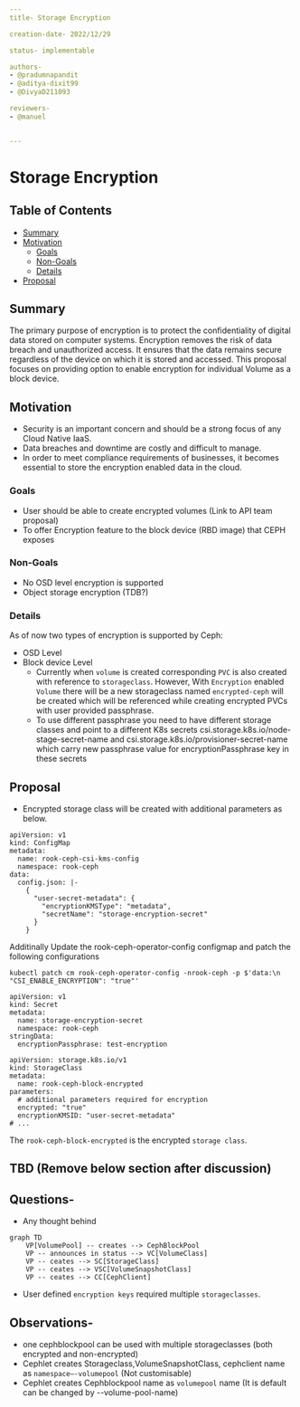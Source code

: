 ```yaml
---
title- Storage Encryption

creation-date- 2022/12/29

status- implementable

authors-
- @pradumnapandit
- @aditya-dixit99
- @DivyaD211093

reviewers-
- @manuel


---
```


# Storage Encryption

## Table of Contents

- [Summary](#summary)
- [Motivation](#motivation)
    - [Goals](#goals)
    - [Non-Goals](#goals)
    - [Details](#details)
- [Proposal](#proposal)

## Summary
The primary purpose of encryption is to protect the confidentiality of digital data stored on computer systems. Encryption removes the risk of data breach and unauthorized access. It ensures that the data remains secure regardless of the device on which it is stored and accessed. This proposal focuses on providing option to enable encryption for individual Volume as a block device. 


## Motivation
- Security is an important concern and should be a strong focus of any  Cloud Native IaaS. 
- Data breaches and downtime are costly and difficult to manage. 
- In order to meet compliance requirements of businesses, it becomes essential to store the encryption enabled data in the cloud. 

### Goals
- User should be able to create encrypted volumes (Link to API team proposal)
- To offer Encryption feature to the block device (RBD image) that CEPH exposes


### Non-Goals
- No OSD level encryption is supported
- Object storage encryption (TDB?)

### Details
As of now two types of encryption is supported by Ceph: 
- OSD Level 
- Block device Level
  - Currently when `volume` is created corresponding `PVC` is also created with reference to `storageclass`.
    However, With `Encryption` enabled `Volume` there will be a new storageclass named `encrypted-ceph` will be created which will be referenced while 
    creating encrypted PVCs with user provided passphrase.
  - To use different passphrase you need to have different storage classes and point to a different K8s secrets csi.storage.k8s.io/node-stage-secret-name and csi.storage.k8s.io/provisioner-secret-name which carry new passphrase value for encryptionPassphrase key in these secrets
  

## Proposal

- Encrypted storage class will be created with additional parameters as below.

```
apiVersion: v1
kind: ConfigMap
metadata:
  name: rook-ceph-csi-kms-config
  namespace: rook-ceph
data:
  config.json: |-
    {
      "user-secret-metadata": {
        "encryptionKMSType": "metadata",
        "secretName": "storage-encryption-secret"
      }
    }
```

Additinally Update the rook-ceph-operator-config configmap and patch the following configurations
```
kubectl patch cm rook-ceph-operator-config -nrook-ceph -p $'data:\n "CSI_ENABLE_ENCRYPTION": "true"'
```


```
apiVersion: v1
kind: Secret
metadata:
  name: storage-encryption-secret
  namespace: rook-ceph
stringData:
  encryptionPassphrase: test-encryption
```

```
apiVersion: storage.k8s.io/v1
kind: StorageClass
metadata:
  name: rook-ceph-block-encrypted
parameters:
  # additional parameters required for encryption
  encrypted: "true"
  encryptionKMSID: "user-secret-metadata"
# ...
```

The `rook-ceph-block-encrypted` is the encrypted `storage class`.

## TBD (Remove below section after discussion)

## Questions-
- Any thought behind 
```mermaid
graph TD
    VP[VolumePool] -- creates --> CephBlockPool
    VP -- announces in status --> VC[VolumeClass]
    VP -- ceates --> SC[StorageClass]
    VP -- ceates --> VSC[VolumeSnapshotClass]
    VP -- ceates --> CC[CephClient]
```

- User defined `encryption keys` required multiple `storageclasses`.


## Observations-
- one cephblockpool can be used with multiple storageclasses (both encrypted and non-encrypted) 
- Cephlet creates Storageclass,VolumeSnapshotClass, cephclient name as `namespace—-volumepool` (Not customisable)
- Cephlet creates Cephblockpool name as `volumepool` name (It is default can be changed by --volume-pool-name)
